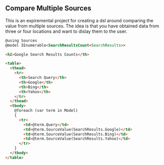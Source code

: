 ## Compare Multiple Sources

This is an expiremental project for creating a dsl around comparing the value
from multiple sources. The idea is that you have obtained data from three or
four locations and want to dislay them to the user.

```html
@using Sources
@model IEnumerable<SearchResultsCount<SearchResults>>

<h2>Google Search Results Counts</th>

<table>
  <thead>
    <tr>
      <th>Search Query</th>
      <th>Google</th>
      <th>Bing</th>
      <th>Yahoo</th>
    </tr>
  </thead>
  <tbody>
    @foreach (var term in Model)
    {
      <tr>
        <td>@term.Query</td>
        <td>@term.SourceValue(SearchResults.Google)</td>
        <td>@term.SourceValue(SearchResults.Bing)</td>
        <td>@term.SourceValue(SearchResults.Yahoo)</td>
      </tr>
    }
  </tbody>
</table>
```
